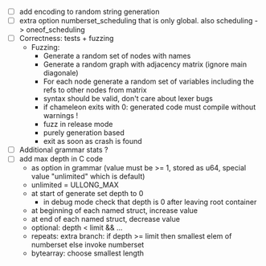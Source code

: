- [ ] add encoding to random string generation
- [ ] extra option numberset_scheduling that is only global. also scheduling -> oneof_scheduling
- [ ] Correctness: tests + fuzzing
    - Fuzzing:
        - Generate a random set of nodes with names
        - Generate a random graph with adjacency matrix (ignore main diagonale)
        - For each node generate a random set of variables including
          the refs to other nodes from matrix
        - syntax should be valid, don't care about lexer bugs
        - if chameleon exits with 0: generated code must compile without warnings !
        - fuzz in release mode
        - purely generation based
        - exit as soon as crash is found
- [ ] Additional grammar stats ?
- [ ] add max depth in C code
    - as option in grammar (value must be >= 1, stored as u64, special value "unlimited" which is default)
    - unlimited = ULLONG_MAX
    - at start of generate set depth to 0
        - in debug mode check that depth is 0 after leaving root container
    - at beginning of each named struct, increase value
    - at end of each named struct, decrease value
    - optional: depth < limit && ...
    - repeats: extra branch: if depth >= limit then smallest elem of numberset else invoke numberset
    - bytearray: choose smallest length
